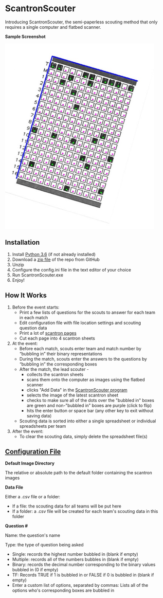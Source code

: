 # ScantronScouter
Introducing ScantronScouter, the semi-paperless scouting method that only requires a single computer and flatbed scanner.

__Sample Screenshot__

![alt text](Screenshot.JPG "Screenshot")

## Installation
1. Install [Python 3.6](https://www.python.org/downloads/release/python-366/) (if not already installed)
1. Download a [zip file](https://github.com/arimb/ScantronScouter/archive/master.zip) of the repo from GitHub
2. Unzip
3. Configure the config.ini file in the text editor of your choice
4. Run ScantronScouter.exe
5. Enjoy!

## How It Works
1. Before the event starts:
    * Print a few lists of questions for the scouts to answer for each team in each match
    * Edit configuration file with file location settings and scouting question data
    * Print a lot of [scantron pages](scantron.png)
    * Cut each page into 4 scantron sheets
2. At the event:
    * Before each match, scouts enter team and match number by “bubbling in” their binary representations
    * During the match, scouts enter the answers to the questions by “bubbling in” the corresponding boxes
    * After the match, the lead scouter -
        * collects the scantron sheets
        * scans them onto the computer as images using the flatbed scanner
        * clicks "Add Data" in the [ScantronScouter program](ScantronScouter.exe)
        * selects the image of the latest scantron sheet
        * checks to make sure all of the dots over the "bubbled in" boxes are green and non-"bubbled in" boxes are purple (click to flip)
        * hits the enter button or space bar (any other key to exit without saving data)
    * Scouting data is sorted into either a single spreadsheet or individual spreadsheets per team
3. After the event:
    * To clear the scouting data, simply delete the spreadsheet file(s)
​

## [Configuration File](config.ini)
__Default Image Directory__

The relative or absolute path to the default folder containing the scantron images

__Data File__

Either a .csv file or a folder:

* If a file: the scouting data for all teams will be put here
* If a folder: a .csv file will be created for each team's scouting data in this folder

__Question #__

Name: the question's name

Type: the type of question being asked

* Single: records the highest number bubbled in (blank if empty)
* Multiple: records all of the numbers bubbles in (blank if empty)
* Binary: records the decimal number corresponding to the binary values bubbled in (0 if empty)
* TF: Records TRUE if 1 is bubbled in or FALSE if 0 is bubbled in (blank if empty)
* Enter a custom list of options, separated by commas: Lists all of the options who's corresponding boxes are bubbled in
